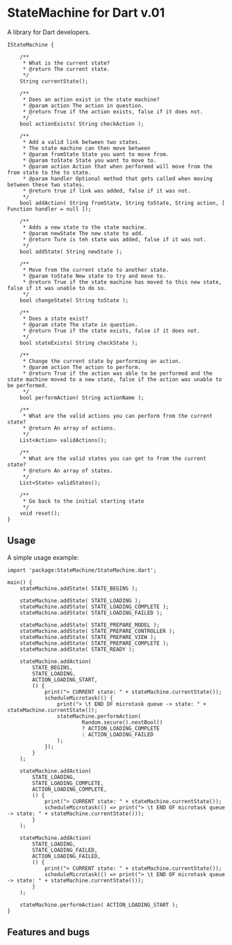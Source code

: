 # StateMachine for Dart v.01

A library for Dart developers.

	IStateMachine {
		
		/**
		 * What is the current state?
		 * @return The current state.
		 */
		String currentState();
		
		/**
		 * Does an action exist in the state machine?
		 * @param action The action in question.
		 * @return True if the action exists, false if it does not.
		 */
		bool actionExists( String checkAction );
		
		/**
		 * Add a valid link between two states.
		 * The state machine can then move between
		 * @param fromState State you want to move from.
		 * @param toState State you want to move to.
		 * @param action Action that when performed will move from the from state to the to state.
		 * @param handler Optional method that gets called when moving between these two states.
		 * @return true if link was added, false if it was not.
		 */
		bool addAction( String fromState, String toState, String action, [ Function handler = null ]);
		
		/**
		 * Adds a new state to the state machine.
		 * @param newState The new state to add.
		 * @return Ture is teh state was added, false if it was not.
		 */
		bool addState( String newState );
		
		/**
		 * Move from the current state to another state.
		 * @param toState New state to try and move to.
		 * @return True if the state machine has moved to this new state, false if it was unable to do so.
		 */
		bool changeState( String toState );
		
		/**
		 * Does a state exist?
		 * @param state The state in question.
		 * @return True if the state exists, false if it does not.
		 */
		bool stateExists( String checkState );
		
		/**
		 * Change the current state by performing an action.
		 * @param action The action to perform.
		 * @return True if the action was able to be performed and the state machine moved to a new state, false if the action was unable to be performed.
		 */
		bool performAction( String actionName );
		
		/**
		 * What are the valid actions you can perform from the current state?
		 * @return An array of actions.
		 */
		List<Action> validActions();
		
		/**
		 * What are the valid states you can get to from the current state?
		 * @return An array of states.
		 */
		List<State> validStates();
		
		/**
		 * Go back to the initial starting state
		 */
		void reset();
	}

## Usage

A simple usage example:

	import 'package:StateMachine/StateMachine.dart';

	main() {
		stateMachine.addState( STATE_BEGINS );
		
		stateMachine.addState( STATE_LOADING );
		stateMachine.addState( STATE_LOADING_COMPLETE );
		stateMachine.addState( STATE_LOADING_FAILED );
	
		stateMachine.addState( STATE_PREPARE_MODEL );
		stateMachine.addState( STATE_PREPARE_CONTROLLER );
		stateMachine.addState( STATE_PREPARE_VIEW );
		stateMachine.addState( STATE_PREPARE_COMPLETE );
		stateMachine.addState( STATE_READY );
	
		stateMachine.addAction(
			STATE_BEGINS,
			STATE_LOADING,
			ACTION_LOADING_START,
			() {
				print("> CURRENT state: " + stateMachine.currentState());
				scheduleMicrotask(() {
					print("> \t END OF microtask queue -> state: " + stateMachine.currentState());
					stateMachine.performAction(
							Random.secure().nextBool()
							? ACTION_LOADING_COMPLETE
							: ACTION_LOADING_FAILED
					);
				});
			}
		);
	
		stateMachine.addAction(
			STATE_LOADING,
			STATE_LOADING_COMPLETE,
			ACTION_LOADING_COMPLETE,
			() {
				print("> CURRENT state: " + stateMachine.currentState());
				scheduleMicrotask(() => print("> \t END OF microtask queue -> state: " + stateMachine.currentState()));
			}
		);
	
		stateMachine.addAction(
			STATE_LOADING,
			STATE_LOADING_FAILED,
			ACTION_LOADING_FAILED,
			() {
				print("> CURRENT state: " + stateMachine.currentState());
				scheduleMicrotask(() => print("> \t END OF microtask queue -> state: " + stateMachine.currentState()));
			}
		);
	
		stateMachine.performAction( ACTION_LOADING_START );
	}

## Features and bugs

